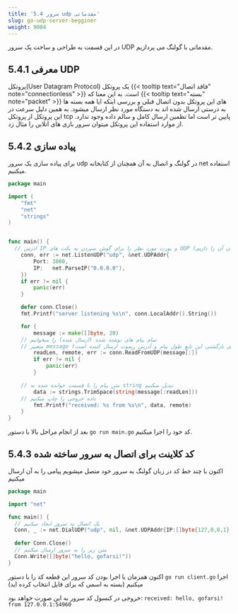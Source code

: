 ```yaml
---
title: '5.4 سرور udp مقدماتی'
slug: go-udp-server-begginer
weight: 9004
---
```



در این قسمت به طراحی و ساخت یک سرور UDP مقدماتی با گولنگ می پردازیم.

## 5.4.1 معرفی UDP
پروتکل(User Datagram Protocol)
یک پروتکل {{< tooltip text="فاقد اتصال" note="connectionless" >}} است.
به این معنا که {{< tooltip text="بسته" note="packet" >}} های این پروتکل بدون اتصال قبلی و بررسی اینکه ایا همه بسته ها به درستی ارسال شده اند به دستگاه مورد نظر ارسال میشود.
به همین دلیل سرعت در این پروتکل از پروتکل tcp پایین تر است اما تظمین ارسال کامل و سالم داده وجود ندارد.
از موارد استفاده این پروتکل میتوان سرور بازی های انلاین را مثال زد.

## 5.4.2 پیاده سازی
برای پیاده سازی یک سرور udp در گولنگ و اتصال به آن همچنان از کتابخانه net استفاده میکنیم.

```go
package main

import (
	"fmt"
	"net"
	"strings"
)


func main() {
  // ادرس IP و پورت مورد نظر را برای گوش سپردن به پکت های UDP مشخص میکنیم (مقدار بازگشتی این تابع اتصال ما است که قابلیت نوشتن و خواندن آن را داریم)
	conn, err := net.ListenUDP("udp", &net.UDPAddr{
		Port: 3000,
		IP:   net.ParseIP("0.0.0.0"),
	})
	if err != nil {
		panic(err)
	}

	defer conn.Close()
	fmt.Printf("server listening %s\n", conn.LocalAddr().String())

	for {
		message := make([]byte, 20)
    // تمام پیام های نوشته شده (ارسال شده) را میخوانیم 
    // متغییر message را با مقدار ارسال شده پر میکنیم (مقدار های بازگشتی این تابع طول پیام و آدرس ریموت ارسال کننده است)
		readLen, remote, err := conn.ReadFromUDP(message[:])
		if err != nil {
			panic(err)
		}

    // متن پیام را تا قسمت خوانده شده به string تبدیل میکنیم
		data := strings.TrimSpace(string(message[:readLen]))
    // داده خروجی را چاپ میکنیم
		fmt.Printf("received: %s from %s\n", data, remote)
	}
}
```

بعد از انجام مراحل بالا با دستور ‍`go run main.go` کد خود را اجرا میکنیم.

## 5.4.3 کد کلاینت برای اتصال به سرور ساخته شده
اکنون با چند خط کد در زبان گولنگ به سرور خود متصل میشویم پیامی را به آن ارسال میکنیم

```go
package main

import "net"

func main() {
  // یک اتصال به سرور ایجاد میکنیم
  Conn, _ := net.DialUDP("udp", nil, &net.UDPAddr{IP:[]byte{127,0,0,1},Port:3000,Zone:""})
  
  defer Conn.Close()
  // متن زیر را به سرور ارسال میکنیم
  Conn.Write([]byte("hello, gofarsi!"))
}
```

اکنون همزمان با اجرا بودن کد سرور این قطعه کد را با دستور 
‍‍`go run client.go`
اجرا میکنیم (بسته به اسمی که برای فایل انتخاب کرده اید)

خروجی در کنسول کد سرور به این صورت خواهد بود:
`received: hello, gofarsi! from 127.0.0.1:54960`
